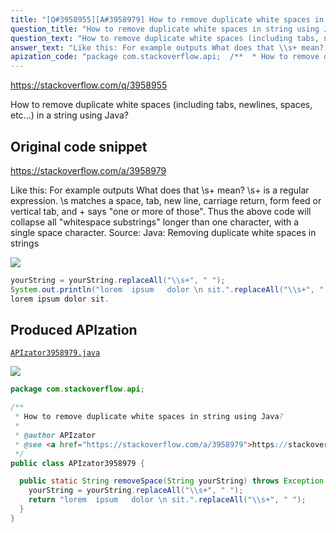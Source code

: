 ```yaml
---
title: "[Q#3958955][A#3958979] How to remove duplicate white spaces in string using Java?"
question_title: "How to remove duplicate white spaces in string using Java?"
question_text: "How to remove duplicate white spaces (including tabs, newlines, spaces, etc...) in a string using Java?"
answer_text: "Like this: For example outputs What does that \\s+ mean? \\s+ is a regular expression. \\s matches a space, tab, new line, carriage return, form feed or vertical tab, and + says \"one or more of those\". Thus the above code will collapse all \"whitespace substrings\" longer than one character, with a single space character. Source: Java: Removing duplicate white spaces in strings"
apization_code: "package com.stackoverflow.api;  /**  * How to remove duplicate white spaces in string using Java?  *  * @author APIzator  * @see <a href=\"https://stackoverflow.com/a/3958979\">https://stackoverflow.com/a/3958979</a>  */ public class APIzator3958979 {    public static String removeSpace(String yourString) throws Exception {     yourString = yourString.replaceAll(\"\\\\s+\", \" \");     return \"lorem  ipsum   dolor \\n sit.\".replaceAll(\"\\\\s+\", \" \");   } }"
---
```


https://stackoverflow.com/q/3958955

How to remove duplicate white spaces (including tabs, newlines, spaces, etc...) in a string using Java?



## Original code snippet

https://stackoverflow.com/a/3958979

Like this:
For example
outputs
What does that \s+ mean?
\s+ is a regular expression. \s matches a space, tab, new line, carriage return, form feed or vertical tab, and + says &quot;one or more of those&quot;. Thus the above code will collapse all &quot;whitespace substrings&quot; longer than one character, with a single space character.
Source: Java: Removing duplicate white spaces in strings

<div class="code-logo"><img src="/stackoverflow.png" /></div>

```java
yourString = yourString.replaceAll("\\s+", " ");
System.out.println("lorem  ipsum   dolor \n sit.".replaceAll("\\s+", " "));
lorem ipsum dolor sit.
```

## Produced APIzation

[`APIzator3958979.java`](https://github.com/blind-papers/apization-temp-data/raw/main/search/APIzator3958979.java)

<div class="code-logo"><img src="/apizator.png" /></div>

```java
package com.stackoverflow.api;

/**
 * How to remove duplicate white spaces in string using Java?
 *
 * @author APIzator
 * @see <a href="https://stackoverflow.com/a/3958979">https://stackoverflow.com/a/3958979</a>
 */
public class APIzator3958979 {

  public static String removeSpace(String yourString) throws Exception {
    yourString = yourString.replaceAll("\\s+", " ");
    return "lorem  ipsum   dolor \n sit.".replaceAll("\\s+", " ");
  }
}

```